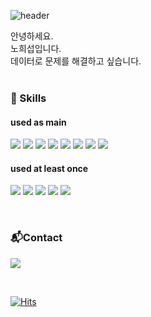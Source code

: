 ![header](https://capsule-render.vercel.app/api?&type=waving&color=gradient&height=200&section=header&text=Hello%20World!&desc=I'm%20Huiseop&&fontAlignY=37&descSize=25&fontSize=70&descAlign=64&descAlignY=57)

안녕하세요.<br>
노희섭입니다.<br>
데이터로 문제를 해결하고 싶습니다. <br>
<br>


<h3> 💪 Skills </h3>
<h4> used as main </h4>
<p>
  <img src="https://img.shields.io/badge/Python-3766AB?style=flat-square&logo=Python&logoColor=white"/>
  <img src="https://img.shields.io/badge/Amazon AWS-FF9900?style=flat-square&logo=amazonaws&logoColor=white"/>
  <img src="https://img.shields.io/badge/Selenium-43B02A?style=flat-square&logo=Selenium&logoColor=white">
  <img src="https://img.shields.io/badge/Linux-FCC624?style=flat-square&logo=linux&logoColor=black">
  <img src="https://img.shields.io/badge/TensorFlow-FF6F00?style=flat-square&logo=TensorFlow&logoColor=white">
  <img src="https://img.shields.io/badge/scikit-learn-F7931E?style=flat-square&logo=scikit-learn&logoColor=white">
  <img src="https://img.shields.io/badge/Google Colab-F9AB00?style=flat-square&logo=Google Colab&logoColor=white">

  <img src="https://img.shields.io/badge/Pandas-150458?style=flat-square&logo=Pandas&logoColor=white">
  </p>

<h4> used at least once </h4>
<p>
  <img src="https://img.shields.io/badge/PostgreSQL-4169E1?style=flat-square&logo=PostgreSQL&logoColor=white">
  <img src="https://img.shields.io/badge/Flask-000000?style=flat-square&logo=Flask&logoColor=white">
  <img src="https://img.shields.io/badge/MongoDB-47A248?style=flat-square&logo=MongoDB&logoColor=white">
  <img src="https://img.shields.io/badge/Postman-FF6C37?style=flat-square&logo=Postman&logoColor=white">
  <img src="https://img.shields.io/badge/Docker-2496ED?style=flat-square&logo=Docker&logoColor=white">
</p>

<br>
<h3> 📬Contact </h3>
<p>
  <a href="bs02010@naver.com" target="_blank"><img src="https://img.shields.io/badge/bs02010@naver.com-03C75A?style=flat-square&logo=Naver&logoColor=white"/></a>
</p>
<br>

[![Hits](https://hits.seeyoufarm.com/api/count/incr/badge.svg?url=https%3A%2F%2Fgithub.com%2FHuiseop123%2Fhit-counter&count_bg=%23235FE1&title_bg=%23437F97&icon=github.svg&icon_color=%23FFFFFF&title=hits&edge_flat=true)](https://hits.seeyoufarm.com)
